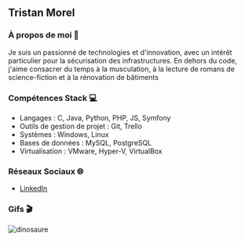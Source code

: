 ## Tristan Morel

### À propos de moi 🌟
Je suis un passionné de technologies et d'innovation, avec un intérêt particulier pour la sécurisation des infrastructures. En dehors du code, j'aime consacrer du temps à la musculation, à la lecture de romans de science-fiction et à la rénovation de bâtiments

### Compétences Stack 💻

- Langages : C, Java, Python, PHP, JS, Symfony
- Outils de gestion de projet : Git, Trello
- Systèmes : Windows, Linux
- Bases de données : MySQL, PostgreSQL
- Virtualisation : VMware, Hyper-V, VirtualBox


### Réseaux Sociaux 🌐
- [LinkedIn](www.linkedin.com/in/tristan-morel21)

### Gifs 🎬

 ![dinosaure](https://storage.googleapis.com/gweb-uniblog-publish-prod/original_images/Dino_non-birthday_version.gif)
